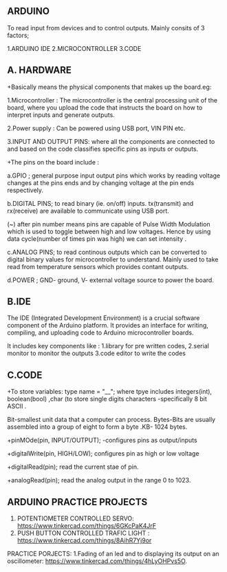 **ARDUINO**
---

To read input from devices and to control outputs.
Mainly consits of 3 factors;

  1.ARDUINO IDE
  2.MICROCONTROLLER
  3.CODE

**A. HARDWARE**
---
+Basically means the physical components that makes up the board.eg: 

  1.Microcontroller : The microcontroller is the central processing unit of the board, where you upload the code that instructs the board on how to interpret inputs and generate outputs.
  
  2.Power supply : Can be powered using USB port, VIN PIN etc.
  
  3.INPUT AND OUTPUT PINS: where all the components are connected to and based on the code classifies specific pins as inputs or outputs.

+The pins on the board include :

 a.GPIO ; general purpose input output pins which works by reading voltage changes at the pins ends and by changing voltage at the pin ends respectively.
 
 b.DIGITAL PINS; to read binary (ie. on/off) inputs. tx(transmit) and rx(receive) are available to communicate using USB port.
 
   (~) after pin number means pins are capable of Pulse Width Modulation which is used to toggle between high and low voltages. Hence by using data cycle(number of times pin was high) we can set intensity .

 c.ANALOG PINS; to read continous outputs which can be converted to digital binary values for microcontroller to understand. Mainly used to take read from temperature sensors which provides contant outputs.

 d.POWER ; GND- ground,  V- external voltage source to power the board.
 
   
 **B.IDE**
 ---

 The IDE (Integrated Development Environment) is a crucial software component of the Arduino platform. It provides an interface for writing, compiling, and uploading code to Arduino microcontroller boards.
 
 It includes key components like : 
  1.library for pre written codes, 
  2.serial monitor to monitor the outputs
  3.code editor to write the codes
  
**C.CODE**
---

 +To store variables: type name = "__"; where tpye includes integers(int), boolean(bool) ,char (to store single digits characters -specifically 8 bit ASCII .
 
 Bit-smallest unit data that a computer can process. Bytes-Bits are usually assembled into a group of eight to form a byte .KB- 1024 bytes.

 +pinMOde(pin, INPUT/OUTPUT); -configures pins as output/inputs

 +digitalWrite(pin, HIGH/LOW); configures pin as high or low voltage

 +digitalRead(pin); read the current stae of pin.

 +analogRead(pin); read the analog output in the range 0 to 1023.


 **ARDUINO PRACTICE PROJECTS**
 ---

 1. POTENTIOMETER CONTROLLED SERVO: https://www.tinkercad.com/things/6GKcPaK4JrF
 2. PUSH BUTTON CONTROLLED TRAFIC LIGHT : https://www.tinkercad.com/things/8AihR7Yj9or

 PRACTICE PORJECTS: 
  1.Fading of an led and to displaying its output on an oscillometer: https://www.tinkercad.com/things/4hLyOHPvs5O.





